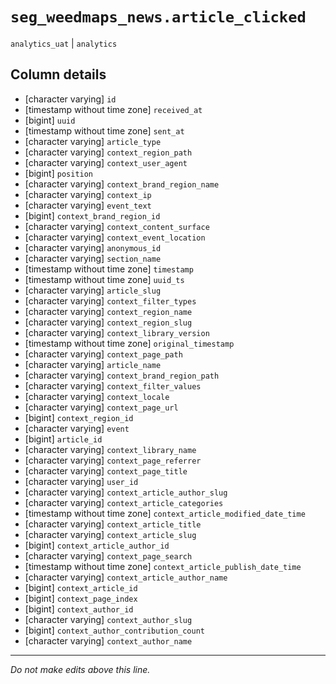 # `seg_weedmaps_news.article_clicked`
`analytics_uat` | `analytics`

## Column details
* [character varying] `id`
* [timestamp without time zone] `received_at`
* [bigint]    `uuid`
* [timestamp without time zone] `sent_at`
* [character varying] `article_type`
* [character varying] `context_region_path`
* [character varying] `context_user_agent`
* [bigint]    `position`
* [character varying] `context_brand_region_name`
* [character varying] `context_ip`
* [character varying] `event_text`
* [bigint]    `context_brand_region_id`
* [character varying] `context_content_surface`
* [character varying] `context_event_location`
* [character varying] `anonymous_id`
* [character varying] `section_name`
* [timestamp without time zone] `timestamp`
* [timestamp without time zone] `uuid_ts`
* [character varying] `article_slug`
* [character varying] `context_filter_types`
* [character varying] `context_region_name`
* [character varying] `context_region_slug`
* [character varying] `context_library_version`
* [timestamp without time zone] `original_timestamp`
* [character varying] `context_page_path`
* [character varying] `article_name`
* [character varying] `context_brand_region_path`
* [character varying] `context_filter_values`
* [character varying] `context_locale`
* [character varying] `context_page_url`
* [bigint]    `context_region_id`
* [character varying] `event`
* [bigint]    `article_id`
* [character varying] `context_library_name`
* [character varying] `context_page_referrer`
* [character varying] `context_page_title`
* [character varying] `user_id`
* [character varying] `context_article_author_slug`
* [character varying] `context_article_categories`
* [timestamp without time zone] `context_article_modified_date_time`
* [character varying] `context_article_title`
* [character varying] `context_article_slug`
* [bigint]    `context_article_author_id`
* [character varying] `context_page_search`
* [timestamp without time zone] `context_article_publish_date_time`
* [character varying] `context_article_author_name`
* [bigint]    `context_article_id`
* [bigint]    `context_page_index`
* [bigint]    `context_author_id`
* [character varying] `context_author_slug`
* [bigint]    `context_author_contribution_count`
* [character varying] `context_author_name`

-------------------------------------------------------------------------------
*Do not make edits above this line.*
